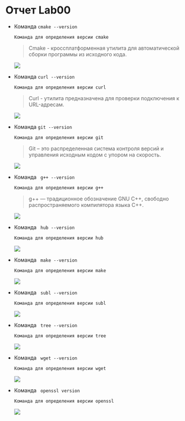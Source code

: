 #   **Отчет Lab00**
- Команда `cmake --version`

  ```
  Команда для определения версии cmake
  ```
  > Cmake - кроcсплатформенная утилита для автоматической сборки программы из исходного кода.

  ![](C:\Users\79207\Desktop\VYZ\TIMP\Cmake.png)

- Команда `curl --version`
  ```
  Команда для определения версии curl
   ```
  >Curl - утилита предназначена для проверки подключения к URL-адресам.
  
  ![](C:\Users\79207\Desktop\VYZ\TIMP\Curl.png)

- Команда `git --version`
  ```
  Команда для определения версии git
  ```
  > Git – это распределенная система контроля версий и управления исходным кодом с упором на скорость.

  ![](C:\Users\79207\Desktop\VYZ\TIMP\git.png)

- Команда ` g++ --version`
  ```
  Команда для определения версии g++
  ```
  > g++ — традиционное обозначение GNU C++, свободно распространяемого компилятора языка C++.
  
  ![](C:\Users\79207\Desktop\VYZ\TIMP\g++.png)

- Команда ` hub --version`
  ```
  Команда для определения версии hub
  ```
  ![](C:\Users\79207\Desktop\VYZ\TIMP\hub.png)
- Команда ` make --version`
  ```
  Команда для определения версии make
  ```
  ![](C:\Users\79207\Desktop\VYZ\TIMP\make.png)
- Команда ` subl --version`
  ```
  Команда для определения версии subl
  ```
  ![](C:\Users\79207\Desktop\VYZ\TIMP\subl.png)
- Команда ` tree --version`
  ```
  Команда для определения версии tree
  ```
  ![](C:\Users\79207\Desktop\VYZ\TIMP\tree.png)
- Команда ` wget --version`
  ```
  Команда для определения версии wget
  ```
  ![](C:\Users\79207\Desktop\VYZ\TIMP\wget.png)
- Команда ` openssl version`
  ```
  Команда для определения версии openssl
  ```
  ![](C:\Users\79207\Desktop\VYZ\TIMP\open.png)
